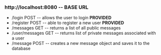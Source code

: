 ### http://localhost:8080 -- BASE URL

- /login POST -- allows the user to login **PROVIDED**
- /register POST -- able to register a new user **PROVIDED**
- /messages GET -- returns a list of all public messages
- /user/messages GET -- returns list of private messages associated with a user
- /message POST -- creates a new message object and saves it to the database

